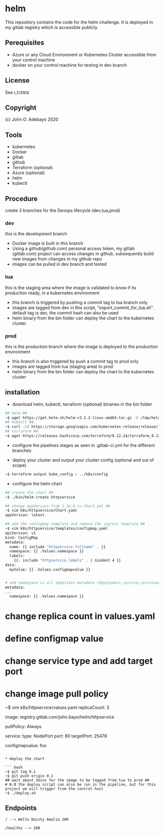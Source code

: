 # helm

This repository contains the code for the helm challenge. It is deployed in my gitlab registry which is accessible publicly

## Perequisites
* Azure or any Cloud Environment or Kubernetes Cluster accessible from your control machine
* docker  on your control machine for testing in dev branch

## License

See `LICENSE`

## Copyright

(c) John O. Adebayo 2020


## Tools

* kubernetes
* Docker
* gitlab
* github
* Terraform (optional)
* Azure (optional)
* helm
* kubectl

## Procedure

create 3 branches for the Devops lifecycle (dev,tua,prod)

### dev
this is the development branch 

* Docker image is built in this branch
* Using a github(github.com) personal access token, my gitlab (gitlab.com) project can access changes in github,  subsequently build new images from changes in my github repo
* images can be pulled in dev branch and tested

### tua
this is the staging area where the image is validated to know if its production ready, in a kubernetes environment

* this branch is triggered by pushing a commit tag to tua branch only
* images are tagged from dev in this script, "export_commit_for_tua.sh". default tag is dev, the commit hash can also be used
* helm binary from the bin folder can deploy the chart to the kubernetes cluster.


### prod
this is the production branch where the image is deployed to the production environment

* this branch is also triggered by push a commit tag to prod only
* images are tagged from tua (staging area) to prod 
* helm binary from the bin folder can deploy the chart to the kubernetes cluster

## installation

* download helm, kubectl, terraform (optional) binaries in the bin folder

``` bash
## helm ##
~$ wget https://get.helm.sh/helm-v3.1.2-linux-amd64.tar.gz -O /tmp/helm-v3.1.2-linux-amd64.tar.gz; tar -zxvf /tmp/helm-v3.1.2-linux-amd64.tar.gz -C /tmp/bin; mv /tmp/bin/linux-amd64/helm bin/; rm -rf bin/linux-amd64/;
## kubectl ##
~$ curl -LO https://storage.googleapis.com/kubernetes-release/release/`curl -s https://storage.googleapis.com/kubernetes-release/release/stable.txt`/bin/linux/amd64/kubectl; chmod +x kubectl;mv kubectl bin/;
## terraform ##
~$ wget https://releases.hashicorp.com/terraform/0.12.24/terraform_0.12.24_linux_amd64.zip -O /tmp/terraform.zip; unzip /tmp/terraform.zip -d bin;
```

* configure the pipelines stages as seen in .gitlab-ci.yml for the different branches

* deploy your cluster and output your cluster config (optional and out of scope)
``` bash
~$ terraform output kube_config > ../k8s/config
```

*  configure the helm chart

``` bash
## create the chart ##
~$ ./bin/helm create httpservice

## change appVersion from 1.16.0 in Chart.yml ##
~$ vim k8s/httpservice/Chart.yaml
appVersion: latest

## add the configmap template and remove the ingress template ##
~$ vim k8s/httpservice/templates/configmap.yaml
apiVersion: v1
kind: ConfigMap
metadata:
  name: {{ include "httpservice.fullname" . }}
  namespace: {{ .Values.namespace }}
  labels:
    {{- include "httpservice.labels" . | nindent 4 }}
data:
  myValue: {{ .Values.configmapvalue }}


# add namespace in all templates metadata (deployment,service,serviceaccount).yaml
metadata:
...
  namespace: {{ .Values.namespace }}
```

# change replica count in values.yaml
# define configmap value
# change service type and add target port
# change image pull policy
~$ vim k8s/httpservice/values.yaml
replicaCount: 3

image: registry.gitlab.com/john.bayo/helm/httpservice

pullPolicy: Always

service:
  type: NodePort
  port: 80
  targetPort: 25478

configmapvalue: foo
```

* deploy the chart

``` bash
~$ git tag 0.1
~$ git push origin 0.1
## wait about 2mins for the image to be tagged from tua to prod ##
# N.B the deploy script can also be run in the pipeline, but for this project we will trigger from the control host
~$ ./deploy.sh
```

## Endpoints

`/ --> Hello Dainty Amalia 200`

`/healthz --> 200` 